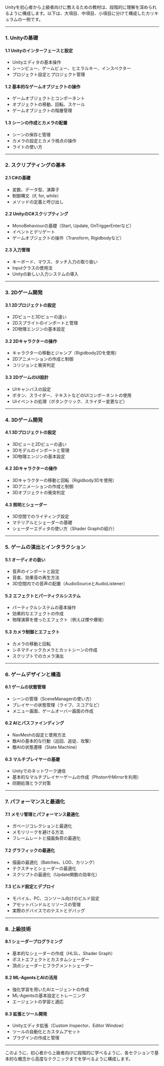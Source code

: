 Unityを初心者から上級者向けに教えるための教材は、段階的に理解を深められるように構成します。以下は、大項目、中項目、小項目に分けて構成したカリキュラムの一例です。

---

### 1. **Unityの基礎**
#### 1.1 Unityのインターフェースと設定
  - Unityエディタの基本操作
  - シーンビュー、ゲームビュー、ヒエラルキー、インスペクター
  - プロジェクト設定とプロジェクト管理

#### 1.2 基本的なゲームオブジェクトの操作
  - ゲームオブジェクトとコンポーネント
  - オブジェクトの移動、回転、スケール
  - ゲームオブジェクトの階層管理

#### 1.3 シーンの作成とカメラの配置
  - シーンの保存と管理
  - カメラの設定とカメラ視点の操作
  - ライトの使い方

---

### 2. **スクリプティングの基本**
#### 2.1 C#の基礎
  - 変数、データ型、演算子
  - 制御構文（if, for, while）
  - メソッドの定義と呼び出し

#### 2.2 UnityのC#スクリプティング
  - MonoBehaviourの基礎（Start, Update, OnTriggerEnterなど）
  - イベントとデリゲート
  - ゲームオブジェクトの操作（Transform, Rigidbodyなど）

#### 2.3 入力管理
  - キーボード、マウス、タッチ入力の取り扱い
  - Inputクラスの使用法
  - Unityの新しい入力システムの導入

---

### 3. **2Dゲーム開発**
#### 3.1 2Dプロジェクトの設定
  - 2Dビューと3Dビューの違い
  - 2Dスプライトのインポートと管理
  - 2D物理エンジンの基本設定

#### 3.2 2Dキャラクターの操作
  - キャラクターの移動とジャンプ（Rigidbody2Dを使用）
  - 2Dアニメーションの作成と制御
  - コリジョンと衝突判定

#### 3.3 2DゲームのUI設計
  - UIキャンバスの設定
  - ボタン、スライダー、テキストなどのUIコンポーネントの使用
  - UIイベントの処理（ボタンクリック、スライダー変更など）

---

### 4. **3Dゲーム開発**
#### 4.1 3Dプロジェクトの設定
  - 3Dビューと2Dビューの違い
  - 3Dモデルのインポートと管理
  - 3D物理エンジンの基本設定

#### 4.2 3Dキャラクターの操作
  - 3Dキャラクターの移動と回転（Rigidbody3Dを使用）
  - 3Dアニメーションの作成と制御
  - 3Dオブジェクトの衝突判定

#### 4.3 照明とシェーダー
  - 3D空間でのライティング設定
  - マテリアルとシェーダーの基礎
  - シェーダーエディタの使い方（Shader Graphの紹介）

---

### 5. **ゲームの演出とインタラクション**
#### 5.1 オーディオの扱い
  - 音声のインポートと設定
  - 音楽、効果音の再生方法
  - 3D空間内での音声の配置（AudioSourceとAudioListener）

#### 5.2 エフェクトとパーティクルシステム
  - パーティクルシステムの基本操作
  - 効果的なエフェクトの作成
  - 物理演算を使ったエフェクト（例えば煙や爆発）

#### 5.3 カメラ制御とエフェクト
  - カメラの移動と回転
  - シネマティックカメラとカットシーンの作成
  - スクリプトでのカメラ演出

---

### 6. **ゲームデザインと構造**
#### 6.1 ゲームの状態管理
  - シーンの管理（SceneManagerの使い方）
  - プレイヤーの状態管理（ライフ、スコアなど）
  - メニュー画面、ゲームオーバー画面の作成

#### 6.2 AIとパスファインディング
  - NavMeshの設定と使用方法
  - 敵AIの基本的な行動（巡回、追従、攻撃）
  - 敵AIの状態遷移（State Machine）

#### 6.3 マルチプレイヤーの基礎
  - Unityでのネットワーク通信
  - 基本的なマルチプレイヤーゲームの作成（PhotonやMirrorを利用）
  - 同期処理とラグ対策

---

### 7. **パフォーマンスと最適化**
#### 7.1 メモリ管理とパフォーマンス最適化
  - ガベージコレクションと最適化
  - メモリリークを避ける方法
  - フレームレートと描画負荷の最適化

#### 7.2 グラフィックの最適化
  - 描画の最適化（Batches、LOD、カリング）
  - テクスチャとシェーダーの最適化
  - スクリプトの最適化（Update関数の効率化）

#### 7.3 ビルド設定とデプロイ
  - モバイル、PC、コンソール向けのビルド設定
  - アセットバンドルとリソースの管理
  - 実際のデバイスでのテストとデバッグ

---

### 8. **上級技術**
#### 8.1 シェーダープログラミング
  - 基本的なシェーダーの作成（HLSL、Shader Graph）
  - ポストエフェクトとカスタムシェーダー
  - 頂点シェーダーとフラグメントシェーダー

#### 8.2 ML-AgentsとAIの活用
  - 強化学習を用いたAIエージェントの作成
  - ML-Agentsの基本設定とトレーニング
  - エージェントの学習と適応

#### 8.3 拡張とツール開発
  - Unityエディタ拡張（Custom Inspector、Editor Window）
  - ツールの自動化とカスタムアセット
  - プラグインの作成と管理

---

このように、初心者から上級者向けに段階的に学べるように、各セクションで基本的な概念から高度なテクニックまでを学べるように構成します。